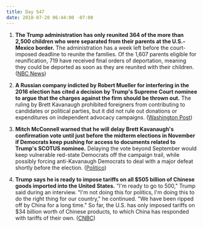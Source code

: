 ```yaml
---
title: Day 547
date: 2018-07-20 06:44:00 -07:00
---
```


1. **The Trump administration has only reunited 364 of the more than 2,500 children who were separated from their parents at the U.S.-Mexico border.** The administration has a week left before the court-imposed deadline to reunite the families. Of the 1,607 parents eligible for reunification, 719 have received final orders of deportation, meaning they could be deported as soon as they are reunited with their children. ([NBC News](https://www.nbcnews.com/storyline/immigration-border-crisis/facing-deadline-government-reunified-364-2-500-plus-migrant-children-n893006))

2. **A Russian company indicted by Robert Mueller for interfering in the 2016 election has cited a decision by Trump's Supreme Court nominee to argue that the charges against the firm should be thrown out.** The ruling by Brett Kavanaugh prohibited foreigners from contributing to candidates or political parties, but it did not rule out donations or expenditures on independent advocacy campaigns. ([Washington Post](https://www.washingtonpost.com/politics/courts_law/russian-firm-indicted-in-special-counsel-probe-cites-kavanaugh-decision-to-argue-that-charges-should-be-dismissed/2018/07/19/0faace34-8aba-11e8-a345-a1bf7847b375_story.html?utm_term=.1743fc23b47e))

3. **Mitch McConnell warned that he will delay Brett Kavanaugh's confirmation vote until just before the midterm elections in November if Democrats keep pushing for access to documents related to Trump's SCOTUS nominee.** Delaying the vote beyond September would keep vulnerable red-state Democrats off the campaign trail, while possibly forcing anti-Kavanaugh Democrats to deal with a major defeat shortly before the election. ([Politico](https://www.politico.com/story/2018/07/20/kavanaugh-supreme-court-mcconnell-ultimatum-senate-democrats-734360))

4. **Trump says he is ready to impose tariffs on all $505 billion of Chinese goods imported into the United States.** "I'm ready to go to 500," Trump said during an interview. "I'm not doing this for politics, I'm doing this to do the right thing for our country," he continued. "We have been ripped off by China for a long time." So far, the U.S. has only imposed tariffs on $34 billion worth of Chinese products, to which China has responded with tariffs of their own. ([CNBC](https://www.cnbc.com/2018/07/19/trump-says-hes-ready-to-put-tariffs-on-all-505-billion-of-chinese-.html))